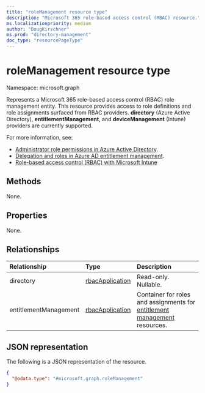 ```yaml
---
title: "roleManagement resource type"
description: "Microsoft 365 role-based access control (RBAC) resource."
ms.localizationpriority: medium
author: "DougKirschner"
ms.prod: "directory-management"
doc_type: "resourcePageType"
---
```


# roleManagement resource type

Namespace: microsoft.graph

Represents a Microsoft 365 role-based access control (RBAC) role management entity. This resource provides access to role definitions and role assignments surfaced from RBAC providers. **directory** (Azure Active Directory), **entitlementManagement**,  and **deviceManagement** (Intune) providers are currently supported.

For more information, see: 
* [Administrator role permissions in Azure Active Directory](/azure/active-directory/roles/custom-overview).
* [Delegation and roles in Azure AD entitlement management](/azure/active-directory/governance/entitlement-management-delegate).
* [Role-based access control (RBAC) with Microsoft Intune](/mem/intune/fundamentals/role-based-access-control)

## Methods

None.

## Properties

None.

## Relationships

| Relationship | Type        | Description |
|:-------------|:------------|:------------|
|directory|[rbacApplication](rbacapplication.md)| Read-only. Nullable.|
|entitlementManagement|[rbacApplication](rbacapplication.md)| Container for roles and assignments for [entitlement management](entitlementmanagement.md) resources.|

## JSON representation

The following is a JSON representation of the resource.
<!-- {
  "blockType": "resource",
  "@odata.type": "microsoft.graph.roleManagement",
  "openType": false
}
-->
``` json
{
  "@odata.type": "#microsoft.graph.roleManagement"
}
```